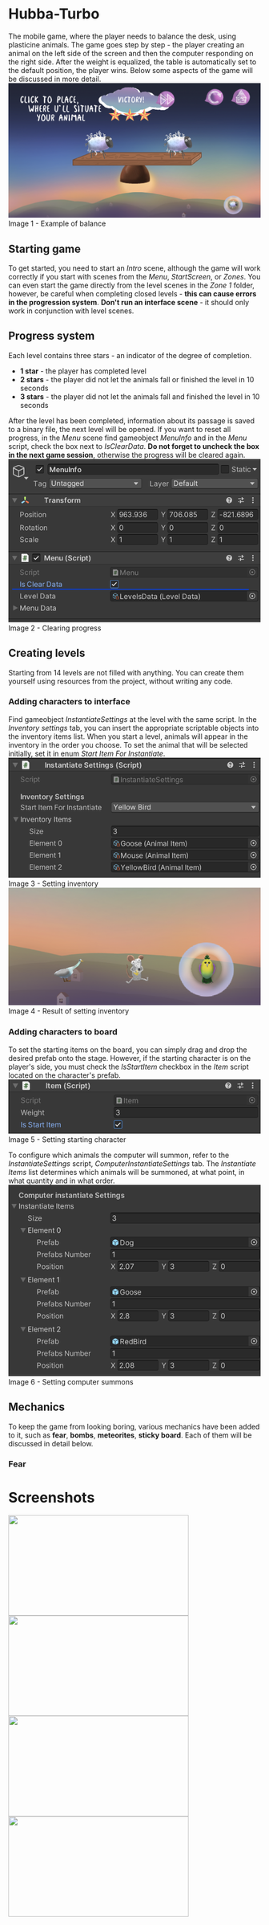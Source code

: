 # Hubba-Turbo
The mobile game, where the player needs to balance the desk, using plasticine animals. The game goes step by step - the player creating an animal on the left side of the screen and then the computer responding on the right side. After the weight is equalized, the table is automatically set to the default position, the player wins. Below some aspects of the game will be discussed in more detail.
![Level example](/Hubba-Turbo/Assets/ScreenShots/VictoryScreen.png "LevelExample")
Image 1 - Example of balance
## Starting game
To get started, you need to start an _Intro_ scene, although the game will work correctly if you start with scenes from the _Menu_, _StartScreen_, or _Zones_. You can even start the game directly from the level scenes in the _Zone 1_ folder, however, be careful when completing closed levels - __this can cause errors in the progression system__. __Don't run an interface scene__ - it should only work in conjunction with level scenes.
## Progress system
Each level contains three stars - an indicator of the degree of completion.
- __1 star__ - the player has completed level
- __2 stars__ - the player did not let the animals fall or finished the level in 10 seconds
- __3 stars__ - the player did not let the animals fall and finished the level in 10 seconds

After the level has been completed, information about its passage is saved to a binary file, the next level will be opened. If you want to reset all progress, in the _Menu_ scene find gameobject _MenuInfo_ and in the _Menu_ script, check the box next to _IsClearData_. __Do not forget to uncheck the box in the next game session__, otherwise the progress will be cleared again.
![Clear data](/Hubba-Turbo/Assets/ScreenShots/ClearScreen.png "Clear data")
Image 2 - Clearing progress

## Creating levels
Starting from 14 levels are not filled with anything. You can create them yourself using resources from the project, without writing any code.
### Adding characters to interface
Find gameobject _InstantiateSettings_ at the level with the same script. In the _Inventory settings_ tab, you can insert the appropriate scriptable objects into the inventory items list. When you start a level, animals will appear in the inventory in the order you choose. To set the animal that will be selected initially, set it in enum _Start Item  For Instantiate_.
![Clear data](/Hubba-Turbo/Assets/ScreenShots/SetInventoryScreen.png "Clear data")
Image 3 - Setting inventory
![Clear data](/Hubba-Turbo/Assets/ScreenShots/InventoryScreen.png "Clear data")
Image 4 - Result of setting inventory
### Adding characters to board
To set the starting items on the board, you can simply drag and drop the desired prefab onto the stage. However, if the starting character is on the player's side, you must check the _IsStartItem_ checkbox in the _Item_ script located on the character's prefab.
![Clear data](/Hubba-Turbo/Assets/ScreenShots/ItemScreen.png "Clear data")
Image 5 - Setting starting character

To configure which animals the computer will summon, refer to the _InstantiateSettings_ script, _ComputerInstantiateSettings_ tab. The _Instantiate Items_ list determines which animals will be summoned, at what point, in what quantity and in what order.
![Clear data](/Hubba-Turbo/Assets/ScreenShots/ComputerSettingsScreen.png "Clear data")
Image 6 - Setting computer summons

## Mechanics
To keep the game from looking boring, various mechanics have been added to it, such as __fear__, __bombs__, __meteorites__, __sticky board__. Each of them will be discussed in detail below.
### Fear
# Screenshots
<div>
  <img width="360" height="200" align="left" src="https://github.com/lKorron/Hubba-TurboRep/blob/master/Hubba-Turbo%20New/Assets/ScreenShots/StartScreen.png">
  <img width="360" height="200" align="left" src="https://github.com/lKorron/Hubba-TurboRep/blob/master/Hubba-Turbo%20New/Assets/ScreenShots/LevelsScreen.png">
</div>
<div margin-top = 100>
  <img width="360" height="200" align="left" src="https://github.com/lKorron/Hubba-TurboRep/blob/master/Hubba-Turbo%20New/Assets/ScreenShots/EscapeScreen.png">
  <img width="360" height="200" align="left" src="https://github.com/lKorron/Hubba-TurboRep/blob/master/Hubba-Turbo%20New/Assets/ScreenShots/OctaousScreen.png">
</div>
<div>
  <img width="360" height="200" align="center" src="https://github.com/lKorron/Hubba-TurboRep/blob/master/Hubba-Turbo%20New/Assets/ScreenShots/VictoryScreen.png>
</div>
